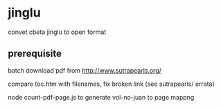 # jinglu
convet cbeta jinglu to open format

## prerequisite

batch download pdf from  http://www.sutrapearls.org/

compare toc.htm with filenames, fix broken link (see sutrapearls/ errata)

node count-pdf-page.js to generate vol-no-juan to page mappng